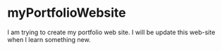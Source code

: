 # myPortfolioWebsite
I am trying to create my portfolio web site. I will be update this web-site when I learn something new.

